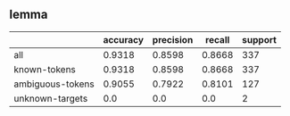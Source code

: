 
## lemma

|                  | accuracy | precision | recall | support |
|------------------|----------|-----------|--------|---------|
| all              | 0.9318   | 0.8598    | 0.8668 | 337     |
| known-tokens     | 0.9318   | 0.8598    | 0.8668 | 337     |
| ambiguous-tokens | 0.9055   | 0.7922    | 0.8101 | 127     |
| unknown-targets  | 0.0      | 0.0       | 0.0    | 2       |

